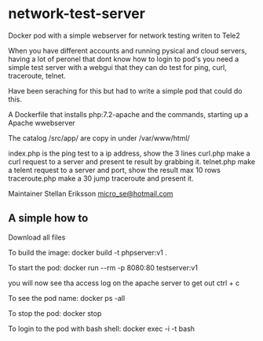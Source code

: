 # network-test-server
Docker pod with a simple webserver for network testing writen to Tele2

When you have different accounts and running pysical and cloud servers, having a lot of peronel that dont know how to login to pod's
you need a simple test server with a webgui that they can do test for ping, curl, traceroute, telnet.

Have been seraching for this but had to write a simple pod that could do this.

A Dockerfile that installs php:7.2-apache and the commands, starting up a Apache wwebserver

The catalog /src/app/ are copy in under /var/www/html/

index.php is the ping test to a ip address, show the 3 lines
curl.php make a curl request to a server and present te result by grabbing it.
telnet.php make a telent request to a server and port, show the result max 10 rows
traceroute.php make a 30 jump traceroute and present it.

Maintainer Stellan Eriksson <micro_se@hotmail.com>



A simple how to
----------------------------------------------
Download all files

To build the image:
docker build -t phpserver:v1 .

To start the pod:
docker run --rm -p 8080:80 testserver:v1

you will now see tha access log on the apache server
to get out ctrl + c

To see the pod name:
docker ps -all

To stop the pod:
docker stop <pod name>

To login to the pod with bash shell:
docker exec -i -t <pod name> bash
